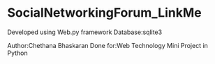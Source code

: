 SocialNetworkingForum_LinkMe
============================

Developed using Web.py framework
Database:sqlite3

Author:Chethana Bhaskaran
Done for:Web Technology Mini Project in Python
